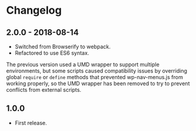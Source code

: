 # Changelog

## 2.0.0 - 2018-08-14

* Switched from Browserify to webpack.
* Refactored to use ES6 syntax.

The previous version used a UMD wrapper to support multiple environments, but some scripts caused compatibility issues by overriding global `require` or `define` methods that prevented wp-nav-menus.js from working properly, so the UMD wrapper has been removed to try to prevent conflicts from external scripts.

## 1.0.0

* First release.
